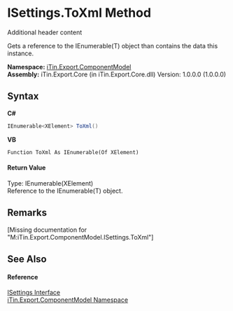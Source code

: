 # ISettings.ToXml Method 
Additional header content 

Gets a reference to the IEnumerable(T) object than contains the data this instance.

**Namespace:**&nbsp;<a href="N_iTin_Export_ComponentModel">iTin.Export.ComponentModel</a><br />**Assembly:**&nbsp;iTin.Export.Core (in iTin.Export.Core.dll) Version: 1.0.0.0 (1.0.0.0)

## Syntax

**C#**<br />
``` C#
IEnumerable<XElement> ToXml()
```

**VB**<br />
``` VB
Function ToXml As IEnumerable(Of XElement)
```


#### Return Value
Type: IEnumerable(XElement)<br />Reference to the IEnumerable(T) object.

## Remarks
\[Missing <remarks> documentation for "M:iTin.Export.ComponentModel.ISettings.ToXml"\]

## See Also


#### Reference
<a href="T_iTin_Export_ComponentModel_ISettings">ISettings Interface</a><br /><a href="N_iTin_Export_ComponentModel">iTin.Export.ComponentModel Namespace</a><br />